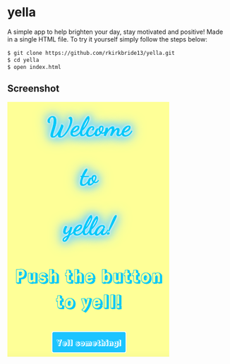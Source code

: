 # yella

A simple app to help brighten your day, stay motivated and positive! Made in a single HTML file. To try it yourself simply follow the steps below:

    $ git clone https://github.com/rkirkbride13/yella.git
    $ cd yella
    $ open index.html
    
## Screenshot

![Homepage](./yella.png)
